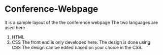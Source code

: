 # Conference-Webpage

It is a sample layout of the the conference webpage 
The two languages are used here 
1. HTML
2. CSS
The front end is only developed here.
The design is done using CSS
The design can be edited based on your choice in the CSS.
